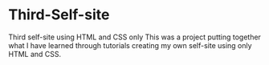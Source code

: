 # Third-Self-site
Third self-site using HTML and CSS only
This was a project putting together what I have learned through tutorials creating my own self-site using only HTML and CSS.
